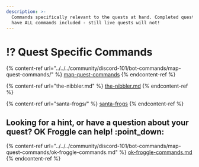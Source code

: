 ```yaml
---
description: >-
  Commands specifically relevant to the quests at hand. Completed quests will
  have ALL commands included - still live quests will not!
---
```


# ⁉ Quest Specific Commands

{% content-ref url="../../../community/discord-101/bot-commands/map-quest-commands/" %}
[map-quest-commands](../../../community/discord-101/bot-commands/map-quest-commands/)
{% endcontent-ref %}

{% content-ref url="the-nibbler.md" %}
[the-nibbler.md](the-nibbler.md)
{% endcontent-ref %}

{% content-ref url="santa-frogs/" %}
[santa-frogs](santa-frogs/)
{% endcontent-ref %}

## Looking for a hint, or have a question about your quest? OK Froggle can help! :point\_down:

{% content-ref url="../../../community/discord-101/bot-commands/map-quest-commands/ok-froggle-commands.md" %}
[ok-froggle-commands.md](../../../community/discord-101/bot-commands/map-quest-commands/ok-froggle-commands.md)
{% endcontent-ref %}
